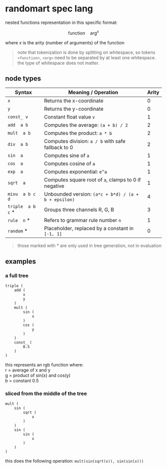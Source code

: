 # randomart spec lang
nested functions representation in this specific format:
```math
\text{function} \quad \text{arg}^{x}
```
where $x$ is the arity (number of arguments) of the function
> note that tokenization is done by splitting on whitespace, so tokens `<function>`, `<arg>` need to be separated by at least one whitespace. the type of whitespace does not matter.

## node types
| Syntax                | Meaning / Operation                                      | Arity |
|-----------------------|----------------------------------------------------------|-------|
| `x`                   | Returns the x-coordinate                                 | 0     |
| `y`                   | Returns the y-coordinate                                 | 0     |
| `const_ v`            | Constant float value `v`                                 | 1     |
| `add  a b`            | Computes the average: `(a + b) / 2`                      | 2     |
| `mult  a b`           | Computes the product: `a * b`                            | 2     |
| `div  a b`            | Computes division: `a / b` with safe fallback to 0       | 2     |
| `sin  a`              | Computes sine of `a`                                     | 1     |
| `cos  a`              | Computes cosine of `a`                                   | 1     |
| `exp  a`              | Computes exponential: `e^a`                              | 1     |
| `sqrt  a`             | Computes square root of `a`, clamps to 0 if negative     | 1     |
| `mixu  a b c d`       | Unbounded version: `(a*c + b*d) / (a + b + epsilon)`     | 4     |
| `triple  a b c` *     | Groups three channels R, G, B                            | 3     |
| `rule  n` *           | Refers to grammar rule number `n`                        | 1     |
| `random` *            | Placeholder, replaced by a constant in `[-1, 1]`         | 0     |

> those marked with * are only used in tree generation, not in evaluation

## examples
### a full tree
```text
triple (
    add ( 
        x 
        y 
    )
    mult ( 
        sin ( 
            x
        ) 
        cos ( 
            y 
        ) 
    )
    const_ ( 
        0.5 
    )
)
```
this represents an rgb function where:\
r = average of x and y\
g = product of sin(x) and cos(y)\
b = constant 0.5

### sliced from the middle of the tree
```text
mult ( 
    sin ( 
        sqrt ( 
            x
        ) 
    ) 
    sin ( 
        sin ( 
            x
        ) 
    ) 
)
``` 

this does the following operation:
`mult(sin(sqrt(x)), sin(sin(x)))`